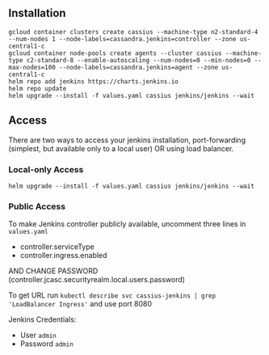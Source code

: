 ## Installation

```
gcloud container clusters create cassius --machine-type n2-standard-4 --num-nodes 1 --node-labels=cassandra.jenkins=controller --zone us-central1-c
gcloud container node-pools create agents --cluster cassius --machine-type c2-standard-8 --enable-autoscaling --num-nodes=0 --min-nodes=0 --max-nodes=100 --node-labels=cassandra.jenkins=agent --zone us-central1-c
helm repo add jenkins https://charts.jenkins.io
helm repo update
helm upgrade --install -f values.yaml cassius jenkins/jenkins --wait
```

## Access

There are two ways to access your jenkins installation, port-forwarding (simplest, but available only to a local user) OR using load balancer.

### Local-only Access

```
helm upgrade --install -f values.yaml cassius jenkins/jenkins --wait
```

### Public Access

To make Jenkins controller publicly available, uncomment three lines in `values.yaml` 

- controller.serviceType
- controller.ingress.enabled

AND CHANGE PASSWORD (controller.jcasc.securityrealm.local.users.password)

To get URL run `kubectl describe svc cassius-jenkins | grep 'LoadBalancer Ingress'` and use port 8080

Jenkins Credentials:
- User `admin`
- Password `admin`

